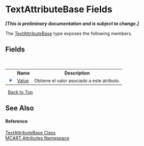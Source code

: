 # TextAttributeBase Fields
 _**\[This is preliminary documentation and is subject to change.\]**_

The <a href="ee9d2333-a603-42cc-fdb1-c70739b5c76d">TextAttributeBase</a> type exposes the following members.


## Fields
&nbsp;<table><tr><th></th><th>Name</th><th>Description</th></tr><tr><td>![Public field](media/pubfield.gif "Public field")</td><td><a href="0526c7f4-d397-9453-131f-5dc7f2111a0e">Value</a></td><td>
Obtiene el valor asociado a este atributo.</td></tr></table>&nbsp;
<a href="#textattributebase-fields">Back to Top</a>

## See Also


#### Reference
<a href="ee9d2333-a603-42cc-fdb1-c70739b5c76d">TextAttributeBase Class</a><br /><a href="149c1cbf-2082-5e41-e423-c506e9b98202">MCART.Attributes Namespace</a><br />